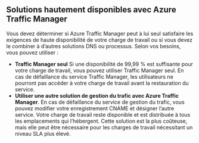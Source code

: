 ## Solutions hautement disponibles avec Azure Traffic Manager
Vous devez déterminer si Azure Traffic Manager peut à lui seul satisfaire les exigences de haute disponibilité de votre charge de travail ou si vous devez le combiner à d’autres solutions DNS ou processus. Selon vos besoins, vous pouvez utiliser :

* **Traffic Manager seul** Si une disponibilité de 99,99 % est suffisante pour votre charge de travail, vous pouvez utiliser Traffic Manager seul. En cas de défaillance du service Traffic Manager, les utilisateurs ne pourront pas accéder à votre charge de travail avant la restauration du service.
* **Utiliser une autre solution de gestion du trafic avec Azure Traffic Manager**. En cas de défaillance du service de gestion du trafic, vous pouvez modifier votre enregistrement CNAME et désigner l’autre service. Votre charge de travail reste disponible et est distribuée à tous les emplacements qui l’hébergent. Cette solution est la plus coûteuse, mais elle peut être nécessaire pour les charges de travail nécessitant un niveau SLA plus élevé.

